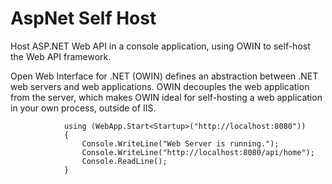 # AspNet Self Host
Host ASP.NET Web API in a console application, using OWIN to self-host the Web API framework.

Open Web Interface for .NET (OWIN) defines an abstraction between .NET web servers and web applications. OWIN decouples the web application from the server, which makes OWIN ideal for self-hosting a web application in your own process, outside of IIS.

```
            using (WebApp.Start<Startup>("http://localhost:8080"))
            {
                Console.WriteLine("Web Server is running.");
                Console.WriteLine("http://localhost:8080/api/home");
                Console.ReadLine();
            }
```
